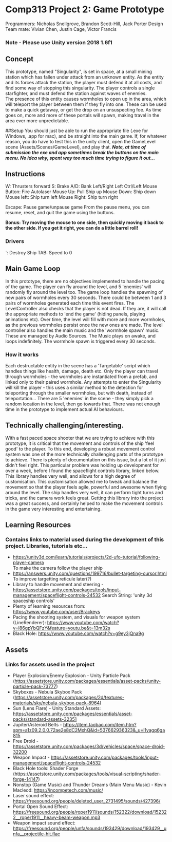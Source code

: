 # Comp313 Project 2: Game Prototype
Programmers: Nicholas Snellgrove, Brandon Scott-Hill, Jack Porter
Design Team mate: Vivian Chen, Justin Cage, Victor Francis

### **Note - Please use Unity version 2018 1.6f1**

## Concept
This prototype, named "Singularity", is set in space, at a small mining station which has fallen under attack from an unknown entity. 
As the entity and its forces attack the station, the player must defend it at all costs, and find some way of stopping this singularity.
The player controls a single starfighter, and must defend the station against waves of enemies.  
The presence of this entity causes wormholes to open up in the area, which will teleport the player between them if they fly into one. These can be used to make
a quick getaway, or get the drop on an unsuspecting foe. As time goes on, more and more of these portals will spawn, making travel in the area ever more unpredictable.

##Setup
You should just be able to run the appropriate file (.exe for Windows, .app for mac), and be straight into the main game. 
If, for whatever reason, you do have to test this in the unity client, open the GameLevel scene (Assets/Scenes/GameLevel), and play that.
***Note, at time of submission the exe and app sometimes break the buttons on the main menu. No idea why, spent way too much time trying to figure it out...***

## Instructions
W: Thrusters forward
S: Brake
A/D: Bank Left/Right
Left Ctrl/Left Mouse Button: Fire Autolaser
Mouse Up: Pull Ship up
Mouse Down: Ship down
Mouse left: Ship turn left
Mouse Right: Ship turn right

Escape: Pause game/unpause game
From the pause menu, you can resume, reset, and quit the game using the buttons. 

**Bonus: Try moving the mouse to one side, then quickly moving it back to the other side. If you get it right, you can do a little barrel roll!**

### Drivers
`: Destroy Ship
TAB: Speed to 0

## Main Game Loop
In this prototype, there are no objectives implemented to handle the pacing of the game. The player can fly around the level, and 5 'enemies' will randomly fly around the level too. 
The game loop handles the spawning of new pairs of wormholes every 30 seconds. There could be between 1 and 3 pairs of wormholes generated each time this event fires. 
The LevelController also checks that the player is not dead. If they are, it will call the appropriate methods to 'end the game' (hiding panels, playing animations etc).
Over time, the level will fill with more and more wormholes, as the previous wormholes persist once the new ones are made.
The level controller also handles the main music and the 'wormhole spawn' music. These are managed by Audio Sources. The Music plays on awake, and loops indefinitely. The wormhole spawn is triggered every 30 seconds.

### How it works
Each destructable entity in the scene has a 'Targetable' script which handles things like health, damage, death etc. Only the player can travel through wormholes - the wormholes are instantiated from a prefab, and linked only to their paired wormhole.
Any attempts to enter the Singularity will kill the player - this uses a similar method to the detection for teleporting through the smaller wormholes, but with death, instead of teleportation...
There are 5 'enemies' in the scene - they simply pick a random location in the level, then go towards that. There was not enough time in the prototype to implement actual AI behaviours.


## Technically challenging/interesting.
With a fast paced space shooter that we are trying to achieve with this prototype, it is critical that the movement and controls of the ship 'feel good' to the player. To this end, developing a robust movement control system was one of the more technically challenging parts of the prototype to achieve. There is plenty of documentation on this issue, but a lot of it just didn't feel right. This particular problem was holding up development for over a week, before I found the spaceflight controls library, linked below. This library handles very well, and allows for a high degree of customisation. This customisation allowed me to tweak and balance the movement so that the player feels agile, powerful and awesome when flying around the level. The ship handles very well, it can perform tight turns and tricks, and the camera work feels great. 
Getting this library into the project was a great success, and certainly helped to make the movement controls in the game very interesting and entertaining.


## Learning Resources
### Contains links to material used during the development of this project. Libraries, tutorials etc...

* https://unity3d.com/learn/tutorials/projects/2d-ufo-tutorial/following-player-camera  
To make the camera follow the player ship
* https://answers.unity.com/questions/199716/bullet-targeting-cursor.html
To improve targetting reticule later(?)
* Library to handle movement and steering - https://assetstore.unity.com/packages/tools/input-management/spaceflight-controls-24532
Search String: 'unity 3d spaceship controls'
* Plenty of learning resources from: https://www.youtube.com/user/Brackeys
* Pacing the shooting system, and visuals for weapon system (LineRenderer): https://www.youtube.com/watch?v=l86gpYbQFzY&feature=youtu.be&t=13m32s
* Black Hole: https://www.youtube.com/watch?v=g9ey3jQna9g

## Assets
### Links for assets used in the project
* Player Explosion/Enemy Explosion -  Unity Particle Pack (https://assetstore.unity.com/packages/essentials/asset-packs/unity-particle-pack-73777)
* Skyboxes - Nebula Skybox Pack (https://assetstore.unity.com/packages/2d/textures-materials/sky/nebula-skybox-pack-8964)
* Sun (Lens Flare) - Unity Standard Assets: https://assetstore.unity.com/packages/essentials/asset-packs/standard-assets-32351
* Jupiter/Asteroid Belts -  https://item.taobao.com/item.htm?spm=a1z09.2.0.0.72ae2e8dC2MxhQ&id=537662936323&_u=l1vagq6ga815
* Free Droid - https://assetstore.unity.com/packages/3d/vehicles/space/space-droid-32200
* Weapon Impact - https://assetstore.unity.com/packages/tools/input-management/spaceflight-controls-24532
* Black Hole tools: Shader Forge (https://assetstore.unity.com/packages/tools/visual-scripting/shader-forge-14147)
* Nonstop (Game Music) and Thunder Dreams (Main Menu Music) - Kevin Macleod: https://incompetech.com/music/
* Laser sound effect: https://freesound.org/people/deleted_user_2731495/sounds/427396/
* Portal Open Sound Effect: https://freesound.org/people/roper1911/sounds/152322/download/152322__roper1911__heavy-beam-weapon.mp3
* Weapon impact sound effect: https://freesound.org/people/unfa/sounds/193429/download/193429__unfa__projectile-hit.flac
